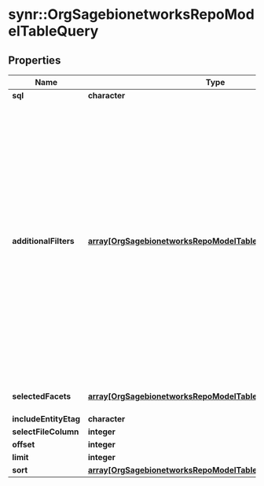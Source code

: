 # synr::OrgSagebionetworksRepoModelTableQuery


## Properties
Name | Type | Description | Notes
------------ | ------------- | ------------- | -------------
**sql** | **character** |  | [optional] 
**additionalFilters** | [**array[OrgSagebionetworksRepoModelTableQueryFilter]**](org.sagebionetworks.repo.model.table.QueryFilter.md) | Appends additional filters to the SQL query. These are applied before facets. Filters within the list have an AND relationship. If a WHERE clause already exists on the SQL query or facets are selected, it will also be ANDed with the query generated by these additional filters. | [optional] 
**selectedFacets** | [**array[OrgSagebionetworksRepoModelTableFacetColumnRequest]**](org.sagebionetworks.repo.model.table.FacetColumnRequest.md) | The selected facet filters. | [optional] 
**includeEntityEtag** | **character** |  | [optional] 
**selectFileColumn** | **integer** |  | [optional] 
**offset** | **integer** |  | [optional] 
**limit** | **integer** |  | [optional] 
**sort** | [**array[OrgSagebionetworksRepoModelTableSortItem]**](org.sagebionetworks.repo.model.table.SortItem.md) |  | [optional] 


